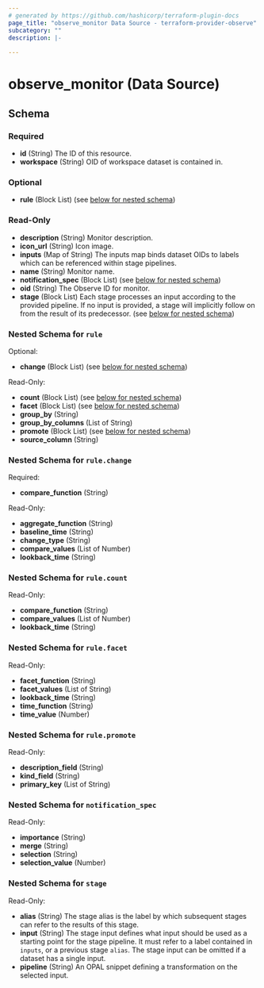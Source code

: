 ```yaml
---
# generated by https://github.com/hashicorp/terraform-plugin-docs
page_title: "observe_monitor Data Source - terraform-provider-observe"
subcategory: ""
description: |-
  
---
```


# observe_monitor (Data Source)





<!-- schema generated by tfplugindocs -->
## Schema

### Required

- **id** (String) The ID of this resource.
- **workspace** (String) OID of workspace dataset is contained in.

### Optional

- **rule** (Block List) (see [below for nested schema](#nestedblock--rule))

### Read-Only

- **description** (String) Monitor description.
- **icon_url** (String) Icon image.
- **inputs** (Map of String) The inputs map binds dataset OIDs to labels which can be referenced within stage pipelines.
- **name** (String) Monitor name.
- **notification_spec** (Block List) (see [below for nested schema](#nestedblock--notification_spec))
- **oid** (String) The Observe ID for monitor.
- **stage** (Block List) Each stage processes an input according to the provided pipeline. If no input is provided, a stage will implicitly follow on from the result of its predecessor. (see [below for nested schema](#nestedblock--stage))

<a id="nestedblock--rule"></a>
### Nested Schema for `rule`

Optional:

- **change** (Block List) (see [below for nested schema](#nestedblock--rule--change))

Read-Only:

- **count** (Block List) (see [below for nested schema](#nestedblock--rule--count))
- **facet** (Block List) (see [below for nested schema](#nestedblock--rule--facet))
- **group_by** (String)
- **group_by_columns** (List of String)
- **promote** (Block List) (see [below for nested schema](#nestedblock--rule--promote))
- **source_column** (String)

<a id="nestedblock--rule--change"></a>
### Nested Schema for `rule.change`

Required:

- **compare_function** (String)

Read-Only:

- **aggregate_function** (String)
- **baseline_time** (String)
- **change_type** (String)
- **compare_values** (List of Number)
- **lookback_time** (String)


<a id="nestedblock--rule--count"></a>
### Nested Schema for `rule.count`

Read-Only:

- **compare_function** (String)
- **compare_values** (List of Number)
- **lookback_time** (String)


<a id="nestedblock--rule--facet"></a>
### Nested Schema for `rule.facet`

Read-Only:

- **facet_function** (String)
- **facet_values** (List of String)
- **lookback_time** (String)
- **time_function** (String)
- **time_value** (Number)


<a id="nestedblock--rule--promote"></a>
### Nested Schema for `rule.promote`

Read-Only:

- **description_field** (String)
- **kind_field** (String)
- **primary_key** (List of String)



<a id="nestedblock--notification_spec"></a>
### Nested Schema for `notification_spec`

Read-Only:

- **importance** (String)
- **merge** (String)
- **selection** (String)
- **selection_value** (Number)


<a id="nestedblock--stage"></a>
### Nested Schema for `stage`

Read-Only:

- **alias** (String) The stage alias is the label by which subsequent stages can refer to the results of this stage.
- **input** (String) The stage input defines what input should be used as a starting point for the stage pipeline. It must refer to a label contained in `inputs`, or a previous stage `alias`. The stage input can be omitted if a dataset has a single input.
- **pipeline** (String) An OPAL snippet defining a transformation on the selected input.



